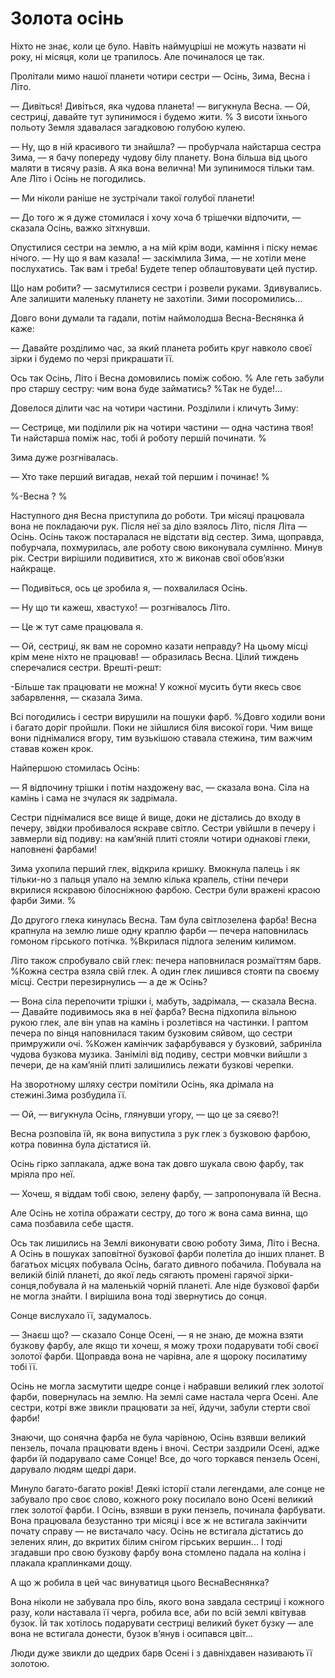 # Золота осінь

Ніхто не знає, коли це було.
Навіть наймуцріші не можуть назвати ні року, ні місяця, коли це трапилось.
Але починалося це так.

Пролітали мимо нашої планети чотири сестри — Осінь, Зима, Весна і Літо.

— Дивіться!
Дивіться, яка чудова планета!
— вигукнула Весна.
— Ой, сестриці, давайте тут зупинимося і будемо жити.
%
З висоти їхнього польоту Земля здавалася загадковою голубою кулею.

— Ну, що в ній красивого ти знайшла?
— пробурчала найстарша сестра Зима, — я бачу попереду чудову білу планету.
Вона більша від цього маляти в тисячу разів. А яка вона велична!
Ми зупинимося тільки там.
Але Літо і Осінь не погодились.

— Ми ніколи раніше не зустрічали такої голубої планети!

— До того ж я дуже стомилася і хочу хоча б трішечки відпочити,
— сказала Осінь, важко зітхнувши.

Опустилися сестри на землю, а на мій крім води, каміння і піску немає нічого.
— Ну що я вам казала!
— заскімлила Зима, — не хотіли мене послухатись.
Так вам і треба!
Будете тепер облаштовувати цей пустир.

Що нам робити?
— засмутилися сестри і розвели руками.
Здивувались.
Але залишити маленьку планету не захотіли.
Зими посоромились...

Довго вони думали та гадали, потім наймолодша Весна-Веснянка й каже:

— Давайте розділимо час, за який планета робить круг навколо своєї зірки і будемо по черзі прикрашати її.

Ось так Осінь, Літо і Весна домовились поміж собою.
% Але геть забули про старшу сестру: чим вона буде займатись?
%Так не буде!...

Довелося ділити час на чотири частини.
Розділили і кличуть Зиму:

— Сестрице, ми поділили рік на чотири частини — одна частина твоя!
Ти найстарша поміж нас, тобі й роботу першій починати.
%

Зима дуже розгнівалась.

— Хто таке перший вигадав, нехай той першим і починає!
%

%-Весна ?
%

Наступного дня Весна приступила до роботи.
Три місяці працювала вона не покладаючи рук.
Після неї за діло взялось Літо, після Літа — Осінь.
Осінь також постаралася не відстати від сестер.
Зима, щоправда, побурчала, похмурилась, але роботу свою виконувала сумлінно.
Минув рік.
Сестри вирішили подивитися, хто ж виконав свої обов’язки найкраще.

— Подивіться, ось це зробила я, — похвалилася Осінь.

— Ну що ти кажеш, хвастухо!
— розгнівалось Літо.

— Це ж тут саме працювала я.

— Ой, сестриці, як вам не соромно казати неправду?
На цьому місці крім мене ніхто не працював!
— образилась Весна.
Цілий тиждень сперечалися сестри.
Врешті-решт:

-Більше так працювати не можна!
У кожної мусить бути якесь своє забарвлення, — сказала Зима.



Всі погодились і сестри вирушили на пошуки фарб.
%Довго ходили вони і багато доріг пройшли.
Поки не зійшлися біля високої гори.
Чим вище вони піднімалися вгору, тим вузькішою ставала стежина, тим важчим ставав кожен крок.

Найпершою стомилась Осінь:

— Я відпочину трішки і потім наздожену вас, — сказала вона.
Сіла на камінь і сама не зчулася як задрімала.

Сестри піднімалися все вище й вище, доки не дістались до входу в печеру, звідки пробивалося яскраве світло.
Сестри увійшли в печеру і завмерли від подиву: на кам’яній плиті стояли чотири однакові глеки, наповнені фарбами!

Зима ухопила перший глек, відкрила кришку.
Вмокнула палець і як тільки-но з пальця упало на землю кілька крапель, стіни печери вкрилися яскравою білосніжною фарбою.
Сестри були вражені красою фарби Зими.
%

До другого глека кинулась Весна.
Там була світлозелена фарба!
Весна крапнула на землю лише одну краплю фарби — печера наповнилась гомоном гірського потічка.
%Вкрилася підлога зеленим килимом.

Літо також спробувало свій глек: печера наповнилася розмаїттям барв.
%Кожна сестра взяла свій глек.
А один глек лишився стояти па своєму місці.
Сестри перезирнулись — а де ж Осінь?

— Вона сіла перепочити трішки і, мабуть, задрімала, — сказала Весна.
— Давайте подивимось яка в неї фарба?
Весна підхопила вільною рукою глек, але він упав на камінь і розлетівся на частинки.
І раптом печера по вінця наповнилася таким бузковим сяйвом, що сестри примружили очі.
%Кожен камінчик зафарбувався у бузковий, забриніла чудова бузкова музика.
Занімілі від подиву, сестри мовчки вийшли з печери, де на кам’яній плиті залишились лежати бузкові черепки.

На зворотному шляху сестри помітили Осінь, яка дрімала на стежині.Зима розбудила її.

— Ой, — вигукнула Осінь, глянувши угору, — що це за сяєво?!

Весна розповіла їй, як вона випустила з рук глек з бузковою фарбою, котра повинна була дістатися їй.

Осінь гірко заплакала, адже вона так довго шукала свою фарбу, так мріяла про неї.

— Хочеш, я віддам тобі свою, зелену фарбу, — запропонувала їй Весна.

Але Осінь не хотіла ображати сестру, до того ж вона сама винна, що сама позбавила себе щастя.

Ось так лишились на Землі виконувати свою роботу Зима, Літо і Весна.
А Осінь в пошуках заповітної бузкової фарби полетіла до інших планет.
В багатьох місцях побувала Осінь, багато дивного побачила.
Побувала на великій білій планеті, до якої ледь сягають промені гарячої зірки-сонця,побувала й на маленькій чорній планеті.
Але ніде бузкової фарби не могла знайти.
І вирішила вона тоді звернутись до сонця.

Сонце вислухало її, задумалось.

— Знаєш що?
— сказало Сонце Осені, — я не знаю, де можна взяти бузкову фарбу, але якщо ти хочеш, я можу трохи подарувати тобі своєї золотої фарби.
Щоправда вона не чарівна, але я щороку посилатиму тобі її.

Осінь не могла засмутити щедре сонце і набравши великий глек золотої фарби, повернулась на землю.
На землі саме настала черга Осені.
Але сестри, котрі вже звикли працювати за неї, йдучи, забули стерти свої фарби!

Знаючи, що сонячна фарба не була чарівною, Осінь взявши великий пензель, почала працювати вдень і вночі.
Сестри заздрили Осені, адже фарби їй подарувало саме Сонце!
Все, до чого торкався пензель Осені, дарувало людям щедрі дари.

Минуло багато-багато років!
Деякі історії стали легендами, але сонце не забувало про своє слово, кожного року посилало воно Осені великий глек золотої фарби.
І Осінь, взявши в руки пензель, починала фарбувати.
Вона працювала безустанно три місяці і все ж не встигала закінчити почату справу — не вистачало часу.
Осінь не встигала дістатись до зелених ялин, до вкритих білим снігом гірських вершин...
І тоді згадавши про свою бузкову фарбу вона стомлено падала на коліна і плакала краплинками дощу.

А що ж робила в цей час винуватиця цього ВеснаВеснянка?

Вона ніколи не забувала про біль, якого вона завдала сестриці і кожного разу, коли наставала її черга, робила все, аби по всій землі квітував бузок.
Їй так хотілось подарувати сестриці великий букет бузку — але вона не встигала донести, бузок в’янув і осипався цвіт...

Люди дуже звикли до щедрих барв Осені і з давніхдавен називають її золотою.
